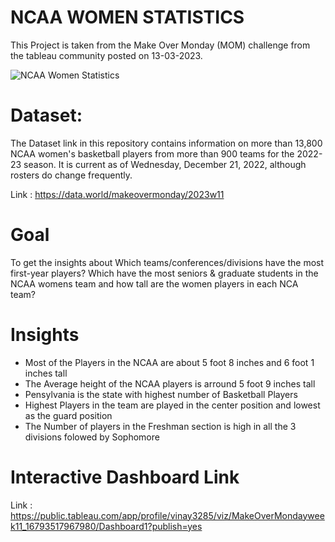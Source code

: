 # NCAA WOMEN STATISTICS
This Project is taken from the Make Over Monday (MOM) challenge from the tableau community posted on 13-03-2023.

![NCAA Women Statistics](https://user-images.githubusercontent.com/91108341/230159169-3a9b35ca-0f94-4c9d-8bdf-53641bb005e6.png)

# Dataset:
 
The Dataset link in this repository contains information on more than 13,800 NCAA women's basketball players from more than 900 teams for the 2022-23 season. It is current as of Wednesday, December 21, 2022, although rosters do change frequently.

Link : https://data.world/makeovermonday/2023w11

# Goal

To get the insights about Which teams/conferences/divisions have the most first-year players? Which have the most seniors & graduate students in the NCAA womens team and how tall are the women players in each NCA team?

# Insights
- Most of the Players in the NCAA are about 5 foot 8 inches and 6 foot 1 inches tall
- The Average height of the NCAA players is arround 5 foot 9 inches tall
- Pensylvania is the state with highest number of Basketball Players
- Highest Players in the team are played in the center position and lowest as the guard position
- The Number of players in the Freshman section is high in all the 3 divisions folowed by Sophomore

# Interactive Dashboard Link
Link : https://public.tableau.com/app/profile/vinay3285/viz/MakeOverMondayweek11_16793517967980/Dashboard1?publish=yes
